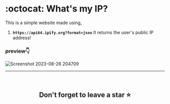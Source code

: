 # :octocat: What's my IP?

This is a simple website made using,

1. <b>`https://api64.ipify.org?format=json`</b>  It returns the user's public IP address!


### preview👇
![Screenshot 2023-08-26 204709](https://github.com/yashdoshi12/What_Is_My_IP/assets/39629707/27b201fb-dbc4-43a7-ab5f-08fec74314b2)

<hr />
<br />

## <div align="center">Don't forget to leave a star ⭐️</div>
